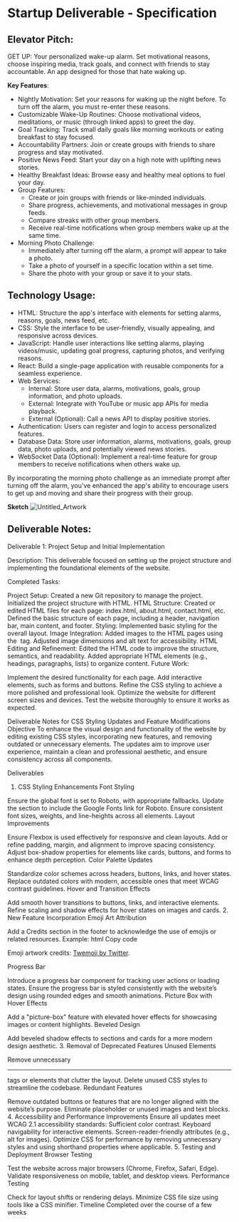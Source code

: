 # Startup Deliverable - Specification

## Elevator Pitch:

GET UP: Your personalized wake-up alarm. Set motivational reasons, choose inspiring media, track goals, and connect with friends to stay accountable. An app designed for those that hate waking up.

**Key Features**:

- Nightly Motivation: Set your reasons for waking up the night before. To turn off the alarm, you must re-enter these reasons.
- Customizable Wake-Up Routines: Choose motivational videos, meditations, or music (through linked apps) to greet the day.
- Goal Tracking: Track small daily goals like morning workouts or eating breakfast to stay focused.
- Accountability Partners: Join or create groups with friends to share progress and stay motivated.
- Positive News Feed: Start your day on a high note with uplifting news stories.
- Healthy Breakfast Ideas: Browse easy and healthy meal options to fuel your day.
- Group Features:
    - Create or join groups with friends or like-minded individuals.
    - Share progress, achievements, and motivational messages in group feeds.
    - Compare streaks with other group members.
    - Receive real-time notifications when group members wake up at the same time.
- Morning Photo Challenge:
    - Immediately after turning off the alarm, a prompt will appear to take a photo.
    - Take a photo of yourself in a specific location within a set time.
    - Share the photo with your group or save it to your stats.

## Technology Usage:

- HTML: Structure the app's interface with elements for setting alarms, reasons, goals, news feed, etc.
- CSS: Style the interface to be user-friendly, visually appealing, and responsive across devices.
- JavaScript: Handle user interactions like setting alarms, playing videos/music, updating goal progress, capturing photos, and verifying reasons.
- React: Build a single-page application with reusable components for a seamless experience.
- Web Services:
    - Internal: Store user data, alarms, motivations, goals, group information, and photo uploads.
    - External: Integrate with YouTube or music app APIs for media playback.
    - External (Optional): Call a news API to display positive stories.
- Authentication: Users can register and login to access personalized features.
- Database Data: Store user information, alarms, motivations, goals, group data, photo uploads, and potentially viewed news stories.
- WebSocket Data (Optional): Implement a real-time feature for group members to receive notifications when others wake up.

By incorporating the morning photo challenge as an immediate prompt after turning off the alarm, you've enhanced the app's ability to encourage users to get up and moving and share their progress with their group.

**Sketch**
![Untitled_Artwork](https://github.com/user-attachments/assets/8451ae28-e1b4-4c3a-a921-44424e6c624a)


## Deliverable Notes:

Deliverable 1: Project Setup and Initial Implementation

Description:
This deliverable focused on setting up the project structure and implementing the foundational elements of the website.

Completed Tasks:

Project Setup:
Created a new Git repository to manage the project.
Initialized the project structure with HTML.
HTML Structure:
Created or edited HTML files for each page: index.html, about.html, contact.html, etc.
Defined the basic structure of each page, including a header, navigation bar, main content, and footer.
Styling:
Implemented basic styling for the overall layout.
Image Integration:
Added images to the HTML pages using the <img> tag.
Adjusted image dimensions and alt text for accessibility.
HTML Editing and Refinement:
Edited the HTML code to improve the structure, semantics, and readability.
Added appropriate HTML elements (e.g., headings, paragraphs, lists) to organize content.
Future Work:

Implement the desired functionality for each page.
Add interactive elements, such as forms and buttons.
Refine the CSS styling to achieve a more polished and professional look.
Optimize the website for different screen sizes and devices.
Test the website thoroughly to ensure it works as expected.



Deliverable Notes for CSS Styling Updates and Feature Modifications
Objective
To enhance the visual design and functionality of the website by editing existing CSS styles, incorporating new features, and removing outdated or unnecessary elements. The updates aim to improve user experience, maintain a clean and professional aesthetic, and ensure consistency across all components.

Deliverables
1. CSS Styling Enhancements
Font Styling

Ensure the global font is set to Roboto, with appropriate fallbacks.
Update the <head> section to include the Google Fonts link for Roboto.
Ensure consistent font sizes, weights, and line-heights across all elements.
Layout Improvements

Ensure Flexbox is used effectively for responsive and clean layouts.
Add or refine padding, margin, and alignment to improve spacing consistency.
Adjust box-shadow properties for elements like cards, buttons, and forms to enhance depth perception.
Color Palette Updates

Standardize color schemes across headers, buttons, links, and hover states.
Replace outdated colors with modern, accessible ones that meet WCAG contrast guidelines.
Hover and Transition Effects

Add smooth hover transitions to buttons, links, and interactive elements.
Refine scaling and shadow effects for hover states on images and cards.
2. New Feature Incorporation
Emoji Art Attribution

Add a Credits section in the footer to acknowledge the use of emojis or related resources.
Example:
html
Copy code
<footer>
    <p>Emoji artwork credits: <a href="https://twemoji.twitter.com/" target="_blank">Twemoji by Twitter</a>.</p>
</footer>
Progress Bar

Introduce a progress bar component for tracking user actions or loading states.
Ensure the progress bar is styled consistently with the website’s design using rounded edges and smooth animations.
Picture Box with Hover Effects

Add a "picture-box" feature with elevated hover effects for showcasing images or content highlights.
Beveled Design

Add beveled shadow effects to sections and cards for a more modern design aesthetic.
3. Removal of Deprecated Features
Unused Elements

Remove unnecessary <hr> tags or elements that clutter the layout.
Delete unused CSS styles to streamline the codebase.
Redundant Features

Remove outdated buttons or features that are no longer aligned with the website’s purpose.
Eliminate placeholder or unused images and text blocks.
4. Accessibility and Performance Improvements
Ensure all updates meet WCAG 2.1 accessibility standards:
Sufficient color contrast.
Keyboard navigability for interactive elements.
Screen-reader-friendly attributes (e.g., alt for images).
Optimize CSS for performance by removing unnecessary styles and using shorthand properties where applicable.
5. Testing and Deployment
Browser Testing

Test the website across major browsers (Chrome, Firefox, Safari, Edge).
Validate responsiveness on mobile, tablet, and desktop views.
Performance Testing

Check for layout shifts or rendering delays.
Minimize CSS file size using tools like a CSS minifier.
Timeline
Completed over the course of a few weeks





